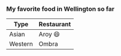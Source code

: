 ### My favorite food in Wellington so far

| Type | Restaurant |
| ---- | ---------- |
| Asian | Aroy :smile:  |
| Western | Ombra |
